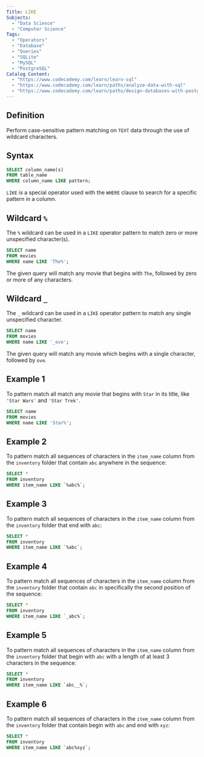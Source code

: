 ```yaml
---
Title: LIKE
Subjects:
  - "Data Science"
  - "Computer Science"
Tags:
  - "Operators"
  - "Database"
  - "Queries"
  - "SQLite"
  - "MySQL"
  - "PostgreSQL"
Catalog Content:
  - "https://www.codecademy.com/learn/learn-sql"
  - "https://www.codecademy.com/learn/paths/analyze-data-with-sql"
  - "https://www.codecademy.com/learn/paths/design-databases-with-postgresql"
---
```


## Definition

Perform case-sensitive pattern matching on `TEXT` data through the use of wildcard characters.

## Syntax

```sql
SELECT column_name(s)
FROM table_name
WHERE column_name LIKE pattern;
```

`LIKE` is a special operator used with the `WHERE` clause to search for a specific pattern in a column.

## Wildcard `%`

The `%` wildcard can be used in a `LIKE` operator pattern to match zero or more unspecified character(s).

```sql
SELECT name
FROM movies
WHERE name LIKE 'The%';
```

The given query will match any movie that begins with `The`, followed by zero or more of any characters.

## Wildcard `_`

The `_` wildcard can be used in a `LIKE` operator pattern to match any single unspecified character.

```sql
SELECT name
FROM movies
WHERE name LIKE '_ove';
```

The given query will match any movie which begins with a single character, followed by `ove`.

## Example 1

To pattern match all match any movie that begins with `Star` in its title, like `'Star Wars'` and `'Star Trek'`.

```sql
SELECT name
FROM movies
WHERE name LIKE 'Star%';
```

## Example 2

To pattern match all sequences of characters in the `item_name` column from the `inventory` folder that contain `abc` anywhere in the sequence:
```sql
SELECT *
FROM inventory
WHERE item_name LIKE `%abc%`;
```

## Example 3

To pattern match all sequences of characters in the `item_name` column from the `inventory` folder that end with `abc`:

```sql
SELECT *
FROM inventory
WHERE item_name LIKE `%abc`;
```

## Example 4

To pattern match all sequences of characters in the `item_name` column from the `inventory` folder that contain `abc` in specifically the second position of the sequence:

```sql
SELECT *
FROM inventory
WHERE item_name LIKE `_abc%`;
```

## Example 5

To pattern match all sequences of characters in the `item_name` column from the `inventory` folder that begin with `abc` with a length of at least 3 characters in the sequence:

```sql
SELECT *
FROM inventory
WHERE item_name LIKE `abc__%`;
```

## Example 6

To pattern match all sequences of characters in the `item_name` column from the `inventory` folder that contain begin with `abc` and end with `xyz`:

```sql
SELECT *
FROM inventory
WHERE item_name LIKE `abc%xyz`;
```
